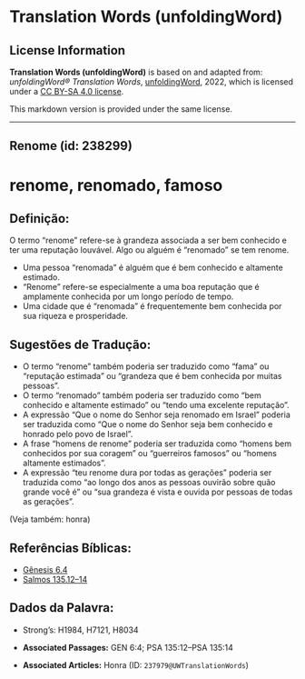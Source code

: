 # Translation Words (unfoldingWord)

## License Information

**Translation Words (unfoldingWord)** is based on and adapted from: _unfoldingWord® Translation Words_, [unfoldingWord](https://unfoldingword.org/utw), 2022, which is licensed under a [CC BY-SA 4.0 license](https://creativecommons.org/licenses/by-sa/4.0/legalcode.en).

This markdown version is provided under the same license.



--------------------------------

## Renome (id: 238299)

renome, renomado, famoso
========================

Definição:
----------

O termo “renome” refere\-se à grandeza associada a ser bem conhecido e ter uma reputação louvável. Algo ou alguém é “renomado” se tem renome.

* Uma pessoa “renomada” é alguém que é bem conhecido e altamente estimado.
* “Renome” refere\-se especialmente a uma boa reputação que é amplamente conhecida por um longo período de tempo.
* Uma cidade que é “renomada” é frequentemente bem conhecida por sua riqueza e prosperidade.

Sugestões de Tradução:
----------------------

* O termo “renome” também poderia ser traduzido como “fama” ou “reputação estimada” ou “grandeza que é bem conhecida por muitas pessoas”.
* O termo “renomado” também poderia ser traduzido como “bem conhecido e altamente estimado” ou “tendo uma excelente reputação”.
* A expressão “Que o nome do Senhor seja renomado em Israel” poderia ser traduzida como “Que o nome do Senhor seja bem conhecido e honrado pelo povo de Israel”.
* A frase “homens de renome” poderia ser traduzida como “homens bem conhecidos por sua coragem” ou “guerreiros famosos” ou “homens altamente estimados”.
* A expressão “teu renome dura por todas as gerações” poderia ser traduzida como “ao longo dos anos as pessoas ouvirão sobre quão grande você é” ou “sua grandeza é vista e ouvida por pessoas de todas as gerações”.

(Veja também: honra)

Referências Bíblicas:
---------------------

* [Gênesis 6\.4](https://ref.ly/Gen6:4)
* [Salmos 135\.12–14](https://ref.ly/Ps135:12-Ps135:14)

Dados da Palavra:
-----------------

* Strong’s: H1984, H7121, H8034

* **Associated Passages:** GEN 6:4; PSA 135:12–PSA 135:14
* **Associated Articles:** Honra (ID: `237979@UWTranslationWords`)

